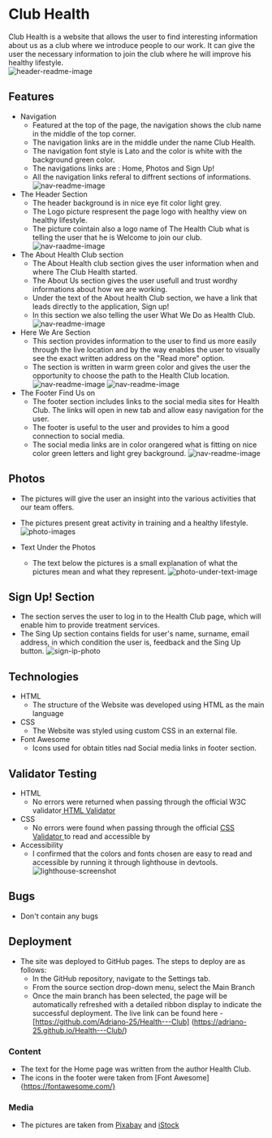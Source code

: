 # Club Health
Club Health is a website that allows the user to find interesting information about us as a club where we introduce people to our work. It can give the user the necessary information to join the club where he will improve his healthy lifestyle.<br />
![header-readme-image](assets/readme-map-pic/FireShot%20Capture%20001%20-%20Multi%20Device%20Website%20Mockup%20Generator%20-%20techsini.com.png)

## Features
* Navigation
  * Featured at the top of the page, the navigation shows the club name in the middle of the top corner.
  * The navigation links are in the middle under the name Club Health.
  * The navigation font style is Lato and the color is white with the background green color.
  * The navigations links are : Home, Photos and Sign Up!
  * All the navigation links referal to diffrent sections of informations.
  ![nav-readme-image](assets/readme-map-pic/FireShot%20Capture%20004%20-%20Club%20Health%20-%208000-adriano25-healthclub-r2gujktweb7.ws-eu81.gitpod.io.png)
* The Header Section
  * The header background is in nice eye fit color light grey.
  * The Logo picture respresent the page logo with healthy view on healthy lifestyle.
  * The picture cointain also a logo name of The Health Club what is telling the user that he is Welcome to join our club.
  ![nav-raadme-image](assets/readme-map-pic/header-image.gitpod.io.png)
* The About Health Club section
  * The About Health club section gives the user information when and where The Club Health started.
  * The About Us section gives the user usefull and trust wordhy informations about how we are working.
  * Under the text of the About health Club section, we have a link that leads directly to the application, Sign up!
  * In this section we also telling the user What We Do as Health Club.
  ![nav-readme-image](assets/readme-map-pic/about.health.club.section.gitpod.io.png)
* Here We Are Section
    * This section provides information to the user to find us more easily through the live location and by the way enables the user to visually see the exact written address on the "Read more" option.
    * The section is written in warm green color and gives the user the opportunity to choose the path to the Health Club location.
    ![nav-readme-image](assets/readme-map-pic/here.we.are.gitpod.io.png)
    ![nav-readme-image](assets/readme-map-pic/map.gitpod.io.png)
* The Footer Find Us on
  * The footer section includes links to the social media sites for Health Club. The links will open in new tab and allow easy navigation for the user.
  * The footer is useful to the user and provides to him a good connection to social media.
  * The social media links are in color orangered what is fitting on nice color green letters and light grey background.
  ![nav-readme-image](assets/readme-map-pic/footer.gitpod.io.png)

## Photos
  * The pictures will give the user an insight into the various activities that our team offers.
  * The pictures present great activity in training and a healthy lifestyle.
  ![photo-images](assets/readme-map-pic/FireShot%20Capture%20001%20-%20Club%20Health%20-%208000-adriano25-healthclub-ze75kzv6bmd.ws-eu104.gitpod.io.png)

* Text Under the Photos
  * The text below the pictures is a small explanation of what the pictures mean and what they represent.
  ![photo-under-text-image](assets/readme-map-pic/FireShot%20Capture%20002%20-%20Club%20Health%20-%208000-adriano25-healthclub-ze75kzv6bmd.ws-eu104.gitpod.io.png)

## Sign Up! Section
 * The section serves the user to log in to the Health Club page, which will enable him to provide treatment services.
 * The Sing Up section contains fields for user's name, surname, email address, in which condition the user is, feedback and the  Sing Up button.
 ![sign-ip-photo](assets/readme-map-pic/FireShot%20Capture%20003%20-%20Club%20Health%20-%208000-adriano25-healthclub-ze75kzv6bmd.ws-eu104.gitpod.io.png)

 ## Technologies
 * HTML
   * The structure of the Website was developed using HTML as the main language
 * CSS
   * The Website was styled using custom CSS in an external file.
 * Font Awesome 
   * Icons used for obtain titles nad Social media links in footer section.

## Validator Testing
 * HTML
   * No errors were returned when passing through the official W3C validator[ HTML Validator ](https://validator.w3.org/nu/#textarea)
 * CSS
   * No errors were found when passing through the official [CSS Validator ](https://jigsaw.w3.org/css-validator/validator)to read and accessible by
 * Accessibility
   * I confirmed that the colors and fonts chosen are easy to read and accessible by running it through lighthouse in devtools.
   ![lighthouse-screenshot ](assets/readme-map-pic/FireShot%20Capture%20005%20-%20Lighthouse%20Report%20Viewer%20-%20googlechrome.github.io.jpg)

## Bugs
 * Don't contain any bugs 

## Deployment
* The site was deployed to GitHub pages. The steps to deploy are as follows:
  * In the GitHub repository, navigate to the Settings tab.
  * From the source section drop-down menu, select the Main Branch
  * Once the main branch has been selected, the page will be automatically refreshed with a detailed ribbon display to indicate the successful deployment.
  The live link can be found here - [https://github.com/Adriano-25/Health---Club] (https://adriano-25.github.io/Health---Club/)

### Content
  * The text for the Home page was written from the author Health Club.
  * The icons in the footer were taken from [Font Awesome]{https://fontawesome.com/}

### Media
  * The pictures are taken from [Pixabay](https://pixabay.com/sv/) and [iStock](https://www.istockphoto.com/se?esource=SEM_IS_BI_SE_Pure-Brand_iStock_SV_Exact&kw=SE_Misspellings_Exact_i+stpck_e&kwid=s_43700036198446986_dc&pcrid=&utm_medium=cpc&utm_source=MICROSOFT&utm_campaign=SE_Pure-Brand_iStock_SV_Exact&utm_term=i+stpck&&msclkid=37d561f6da171386a0b2024a705349d4&gclid=37d561f6da171386a0b2024a705349d4&gclsrc=3p.ds)